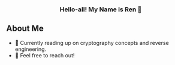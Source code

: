 ### <div align ="center"> Hello-all! My Name is Ren 🐙</div>

## About Me
  * 🌱 Currently reading up on cryptography concepts and reverse engineering.
  * 💬 Feel free to reach out!
